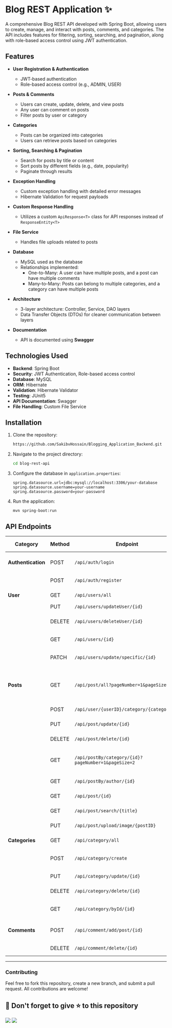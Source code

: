 # Blog REST Application ✨

A comprehensive Blog REST API developed with Spring Boot, allowing users to create, manage, and interact with posts, comments, and categories. The API includes features for filtering, sorting, searching, and pagination, along with role-based access control using JWT authentication.

## Features

- **User Registration & Authentication**
    - JWT-based authentication
    - Role-based access control (e.g., ADMIN, USER)

- **Posts & Comments**
    - Users can create, update, delete, and view posts
    - Any user can comment on posts
    - Filter posts by user or category

- **Categories**
    - Posts can be organized into categories
    - Users can retrieve posts based on categories

- **Sorting, Searching & Pagination**
    - Search for posts by title or content
    - Sort posts by different fields (e.g., date, popularity)
    - Paginate through results

- **Exception Handling**
    - Custom exception handling with detailed error messages
    - Hibernate Validation for request payloads

- **Custom Response Handling**
    - Utilizes a custom `ApiResponse<T>` class for API responses instead of `ResponseEntity<T>`

- **File Service**
    - Handles file uploads related to posts

- **Database**
    - MySQL used as the database
    - Relationships implemented:
        - One-to-Many: A user can have multiple posts, and a post can have multiple comments
        - Many-to-Many: Posts can belong to multiple categories, and a category can have multiple posts

- **Architecture**
    - 3-layer architecture: Controller, Service, DAO layers
    - Data Transfer Objects (DTOs) for cleaner communication between layers

- **Documentation**
    - API is documented using **Swagger**

## Technologies Used

- **Backend**: Spring Boot
- **Security**: JWT Authentication, Role-based access control
- **Database**: MySQL
- **ORM**: Hibernate
- **Validation**: Hibernate Validator
- **Testing**: JUnit5
- **API Documentation**: Swagger
- **File Handling**: Custom File Service

## Installation

1. Clone the repository:
   ```bash
   https://github.com/SakibvHossain/Blogging_Application_Backend.git
   ```
2. Navigate to the project directory:
   ```bash
   cd blog-rest-api
   ```
3. Configure the database in `application.properties`:
   ```
   spring.datasource.url=jdbc:mysql://localhost:3306/your-database
   spring.datasource.username=your-username
   spring.datasource.password=your-password
   ```
4. Run the application:
   ```
   mvn spring-boot:run
   ```
   
## API Endpoints


| **Category**       | **Method** | **Endpoint**                                      | **Description**                                           | **Auth Required**          |
|---------------------|------------|--------------------------------------------------|-----------------------------------------------------------|----------------------------|
| **Authentication**  | POST       | `/api/auth/login`                                | Authenticate and receive JWT                              | No                         |
|                     | POST       | `/api/auth/register`                             | Register a new user                                       | No                         |
| **User**            | GET        | `/api/users/all`                                 | Get all users                                             | Yes (Admin)               |
|                     | PUT        | `/api/users/updateUser/{id}`                    | Update user                                               | Yes                       |
|                     | DELETE     | `/api/users/deleteUser/{id}`                    | Delete user                                               | Yes (Admin or User)       |
|                     | GET        | `/api/users/{id}`                                | Get specific User                                         | Yes (Admin)               |
|                     | PATCH      | `/api/users/update/specific/{id}`               | Update specific field                                     | Yes (Admin or User)       |
| **Posts**           | GET        | `/api/post/all?pageNumber=1&pageSize=3`         | Get all posts (with pagination, sorting, and searching)   | No                         |
|                     | POST       | `/api/user/{userID}/category/{categoryID}`      | Create a new post                                         | Yes                       |
|                     | PUT        | `/api/post/update/{id}`                         | Update a post                                             | Yes                       |
|                     | DELETE     | `/api/post/delete/{id}`                         | Delete a post                                             | Yes (Admin)               |
|                     | GET        | `/api/postBy/category/{id}?pageNumber=1&pageSize=2` | Get posts by category with pagination                     | No                         |
|                     | GET        | `/api/postBy/author/{id}`                       | Get posts by author                                       | No                         |
|                     | GET        | `/api/post/{id}`                                | Get post by ID                                            | No                         |
|                     | GET        | `/api/post/search/{title}`                      | Get post by title                                         | No                         |
|                     | PUT        | `/api/post/upload/image/{postID}`               | Update post image                                         | Yes                       |
| **Categories**      | GET        | `/api/category/all`                             | Get all categories                                        | No                         |
|                     | POST       | `/api/category/create`                          | Create a new category                                     | Yes (Admin)               |
|                     | PUT        | `/api/category/update/{id}`                     | Update a category                                         | Yes (Admin)               |
|                     | DELETE     | `/api/category/delete/{id}`                     | Delete a category                                         | Yes (Admin)               |
|                     | GET        | `/api/category/byId/{id}`                       | Get categories by ID                                      | No                         |
| **Comments**        | POST       | `/api/comment/add/post/{id}`                    | Add a comment to a post                                   | Yes                       |
|                     | DELETE     | `/api/comment/delete/{id}`                      | Delete a comment                                          | Yes                       |

---

### Contributing
Feel free to fork this repository, create a new branch, and submit a pull request. All contributions are welcome!

## 🤩 Don't forget to give ⭐ to this repository
<img src="https://forthebadge.com/images/badges/built-with-love.svg">
<img src="https://forthebadge.com/images/badges/made-with-java.svg">
